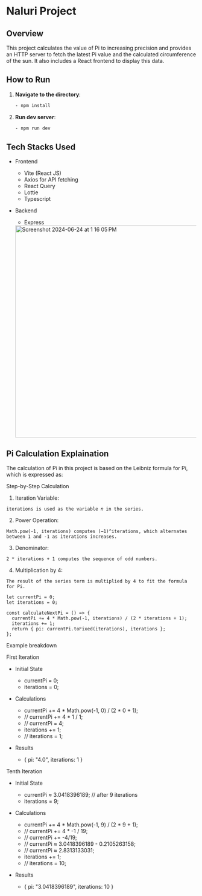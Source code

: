 # Naluri Project

## Overview

This project calculates the value of Pi to increasing precision and provides an HTTP server to fetch the latest Pi value and the calculated circumference of the sun. It also includes a React frontend to display this data.

## How to Run

1. **Navigate to the directory**:

   ```sh
   - npm install

2. **Run dev server**:

   ```sh
   - npm run dev
   
## Tech Stacks Used
- Frontend
  - Vite (React JS)
  - Axios for API fetching
  - React Query
  - Lottie
  - Typescript

- Backend
  - Express

   <img width="561" alt="Screenshot 2024-06-24 at 1 16 05 PM" src="https://github.com/axdamx/naluri-task/assets/40446823/8883719a-99d9-4f34-af61-5e6e9d4cc00b">


## Pi Calculation Explaination
The calculation of Pi in this project is based on the Leibniz formula for Pi, which is expressed as:

Step-by-Step Calculation

1. Iteration Variable:

```
iterations is used as the variable 𝑛 in the series.
```
2. Power Operation:

```
Math.pow(-1, iterations) computes (−1)^iterations, which alternates between 1 and -1 as iterations increases.
```

3. Denominator:
```
2 * iterations + 1 computes the sequence of odd numbers.
```

4. Multiplication by 4:
```
The result of the series term is multiplied by 4 to fit the formula for Pi.
```

```
let currentPi = 0;
let iterations = 0;

const calculateNextPi = () => {
  currentPi += 4 * Math.pow(-1, iterations) / (2 * iterations + 1);
  iterations += 1;
  return { pi: currentPi.toFixed(iterations), iterations };
};
```
Example breakdown

First Iteration
- Initial State
   - currentPi = 0;
   - iterations = 0;

- Calculations
   - currentPi += 4 * Math.pow(-1, 0) / (2 * 0 + 1);
   - // currentPi += 4 * 1 / 1;
   - // currentPi = 4;
   - iterations += 1;
   - // iterations = 1;

- Results
   - { pi: "4.0", iterations: 1 }

Tenth Iteration
- Initial State
   - currentPi ≈ 3.0418396189; // after 9 iterations
   - iterations = 9;

- Calculations
   - currentPi += 4 * Math.pow(-1, 9) / (2 * 9 + 1);
   - // currentPi += 4 * -1 / 19;
   - // currentPi += -4/19;
   - // currentPi ≈ 3.0418396189 - 0.2105263158;
   - // currentPi ≈ 2.8313133031;
   - iterations += 1;
   - // iterations = 10;

- Results
   - { pi: "3.0418396189", iterations: 10 }

   
